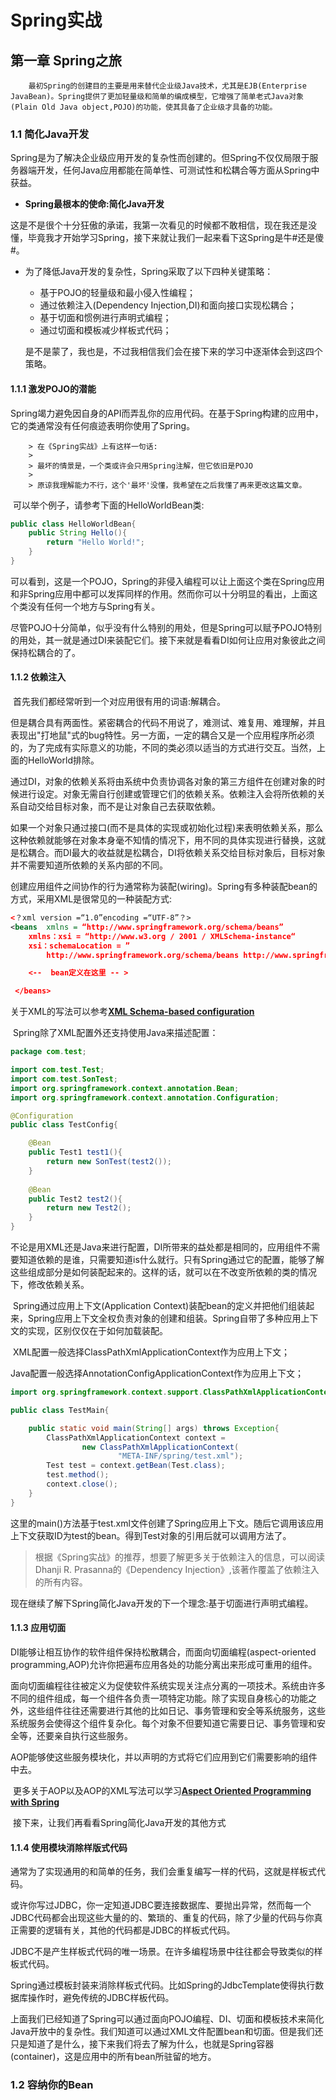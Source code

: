 # Spring实战

## 第一章 Spring之旅

 		最初Spring的创建目的主要是用来替代企业级Java技术，尤其是EJB(Enterprise JavaBean)。Spring提供了更加轻量级和简单的编成模型，它增强了简单老式Java对象(Plain Old Java object,POJO)的功能，使其具备了企业级才具备的功能。

### 1.1 简化Java开发

​		Spring是为了解决企业级应用开发的复杂性而创建的。但Spring不仅仅局限于服务器端开发，任何Java应用都能在简单性、可测试性和松耦合等方面从Spring中获益。

* **Spring最根本的使命:简化Java开发**

​		这是不是很个十分狂傲的承诺，我第一次看见的时候都不敢相信，现在我还是没懂，毕竟我才开始学习Spring，接下来就让我们一起来看下这Spring是牛\#还是傻\#。

* 为了降低Java开发的复杂性，Spring采取了以下四种关键策略：
  * 基于POJO的轻量级和最小侵入性编程；
  * 通过依赖注入(Dependency Injection,DI)和面向接口实现松耦合；
  * 基于切面和惯例进行声明式编程；
  * 通过切面和模板减少样板式代码；

  是不是蒙了，我也是，不过我相信我们会在接下来的学习中逐渐体会到这四个策略。



#### 1.1.1 激发POJO的潜能

​		Spring竭力避免因自身的API而弄乱你的应用代码。在基于Spring构建的应用中，它的类通常没有任何痕迹表明你使用了Spring。

		> 在《Spring实战》上有这样一句话:
		>
		> 最坏的情景是，一个类或许会只用Spring注解，但它依旧是POJO 
		>
		> 原谅我理解能力不行，这个'最坏'没懂，我希望在之后我懂了再来更改这篇文章。

​		可以举个例子，请参考下面的HelloWorldBean类:	

```java
public class HelloWorldBean{
    public String Hello(){
        return "Hello World!";
    }
}
```

​		可以看到，这是一个POJO，Spring的非侵入编程可以让上面这个类在Spring应用和非Spring应用中都可以发挥同样的作用。然而你可以十分明显的看出，上面这个类没有任何一个地方与Spring有关。



​		尽管POJO十分简单，似乎没有什么特别的用处，但是Spring可以赋予POJO特别的用处，其一就是通过DI来装配它们。接下来就是看看DI如何让应用对象彼此之间保持松耦合的了。

#### 1.1.2 依赖注入

​		首先我们都经常听到一个对应用很有用的词语:解耦合。

​		但是耦合具有两面性。紧密耦合的代码不用说了，难测试、难复用、难理解，并且表现出"打地鼠"式的bug特性。另一方面，一定的耦合又是一个应用程序所必须的，为了完成有实际意义的功能，不同的类必须以适当的方式进行交互。当然，上面的HelloWorld排除。

​		通过DI，对象的依赖关系将由系统中负责协调各对象的第三方组件在创建对象的时候进行设定。对象无需自行创建或管理它们的依赖关系。依赖注入会将所依赖的关系自动交给目标对象，而不是让对象自己去获取依赖。

​		如果一个对象只通过接口(而不是具体的实现或初始化过程)来表明依赖关系，那么这种依赖就能够在对象本身毫不知情的情况下，用不同的具体实现进行替换，这就是松耦合。而DI最大的收益就是松耦合，DI将依赖关系交给目标对象后，目标对象并不需要知道所依赖的关系内部的不同。

​		创建应用组件之间协作的行为通常称为装配(wiring)。Spring有多种装配bean的方式，采用XML是很常见的一种装配方式:

```xml
<？xml version =“1.0”encoding =“UTF-8”？> 
<beans  xmlns = “http://www.springframework.org/schema/beans” 
    xmlns：xsi = “http://www.w3.org / 2001 / XMLSchema-instance“ 
    xsi：schemaLocation = ”
        http://www.springframework.org/schema/beans http://www.springframework.org/schema/beans/spring-beans.xsd“ >

    <--  bean定义在这里 -- >

 </beans>
```

关于XML的写法可以参考[**XML Schema-based configuration**](https://docs.spring.io/spring/docs/4.2.x/spring-framework-reference/html/xsd-configuration.html)

​		Spring除了XML配置外还支持使用Java来描述配置：

```java
package com.test;

import com.test.Test;
import com.test.SonTest;
import org.springframework.context.annotation.Bean;
import org.springframework.context.annotation.Configuration;

@Configuration
public class TestConfig{

    @Bean
    public Test1 test1(){
        return new SonTest(test2());
    }
    
    @Bean
    public Test2 test2(){
        return new Test2();
    }
}
```

​		不论是用XML还是Java来进行配置，DI所带来的益处都是相同的，应用组件不需要知道依赖的是谁，只需要知道is什么就行。只有Spring通过它的配置，能够了解这些组成部分是如何装配起来的。这样的话，就可以在不改变所依赖的类的情况下，修改依赖关系。

​		Spring通过应用上下文(Application Context)装配bean的定义并把他们组装起来，Spring应用上下文全权负责对象的创建和组装。Spring自带了多种应用上下文的实现，区别仅仅在于如何加载装配。

​		XML配置一般选择ClassPathXmlApplicationContext作为应用上下文；

​		Java配置一般选择AnnotationConfigApplicationContext作为应用上下文；

```java
import org.springframework.context.support.ClassPathXmlApplicationContext;

public class TestMain{

    public static void main(String[] args) throws Exception{
        ClassPathXmlApplicationContext context =
                new ClassPathXmlApplicationContext(
                        "META-INF/spring/test.xml");
        Test test = context.getBean(Test.class);
        test.method();
        context.close();
    }
}
```

​		这里的main()方法基于test.xml文件创建了Spring应用上下文。随后它调用该应用上下文获取ID为test的bean。得到Test对象的引用后就可以调用方法了。



> 根据《Spring实战》的推荐，想要了解更多关于依赖注入的信息，可以阅读Dhanji R. Prasanna的《Dependency Injection》,该著作覆盖了依赖注入的所有内容。



​	现在继续了解下Spring简化Java开发的下一个理念:基于切面进行声明式编程。

#### 1.1.3 应用切面

​		DI能够让相互协作的软件组件保持松散耦合，而面向切面编程(aspect-oriented programming,AOP)允许你把遍布应用各处的功能分离出来形成可重用的组件。

​		面向切面编程往往被定义为促使软件系统实现关注点分离的一项技术。系统由许多不同的组件组成，每一个组件各负责一项特定功能。除了实现自身核心的功能之外，这些组件往往还需要进行其他的比如日记、事务管理和安全等系统服务，这些系统服务会使得这个组件复杂化。每个对象不但要知道它需要日记、事务管理和安全等，还要亲自执行这些服务。

​		AOP能够使这些服务模块化，并以声明的方式将它们应用到它们需要影响的组件中去。

​		更多关于AOP以及AOP的XML写法可以学习[**Aspect Oriented Programming with Spring**](https://docs.spring.io/spring/docs/4.2.x/spring-framework-reference/html/aop.html)



​		接下来，让我们再看看Spring简化Java开发的其他方式

#### 1.1.4 使用模块消除样版式代码

​		通常为了实现通用的和简单的任务，我们会重复编写一样的代码，这就是样板式代码。

​		或许你写过JDBC，你一定知道JDBC要连接数据库、要抛出异常，然而每一个JDBC代码都会出现这些大量的的、繁琐的、重复的代码，除了少量的代码与你真正需要的逻辑有关，其他的代码都是JDBC的样板式代码。

​		JDBC不是产生样板式代码的唯一场景。在许多编程场景中往往都会导致类似的样板式代码。

​		Spring通过模板封装来消除样板式代码。比如Spring的JdbcTemplate使得执行数据库操作时，避免传统的JDBC样板代码。



​		上面我们已经知道了Spring可以通过面向POJO编程、DI、切面和模板技术来简化Java开放中的复杂性。我们知道可以通过XML文件配置bean和切面。但是我们还只是知道了是什么，接下来我们将去了解为什么，也就是Spring容器(container)，这是应用中的所有bean所驻留的地方。

### 1.2 容纳你的Bean

 


